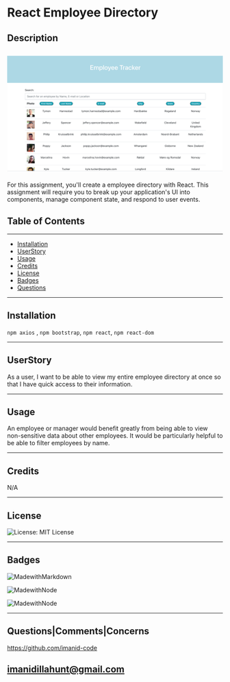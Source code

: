 # React Employee Directory
    
## Description

![preview](public/assets/img/preview.png)
---
For this assignment, you'll create a employee directory with React. This assignment will require you to break up your application's UI into components, manage component state, and respond to user events.


    
## Table of Contents 
     
---
* [Installation](#Installation)
* [UserStory](#UserStory)
* [Usage](#Usage)
* [Credits](#Credits)
* [License](#License)
* [Badges](#Badges)
* [Questions](#Questions|Comments|Concerns)
    
---
## Installation

```npm axios``` , ```npm bootstrap```, ```npm react```, ```npm react-dom```

---

## UserStory

As a user, I want to be able to view my entire employee directory at once so that I have quick access to their information.

---

## Usage 

An employee or manager would benefit greatly from being able to view non-sensitive data about other employees. It would be particularly helpful to be able to filter employees by name.

---


## Credits 

N/A

---



## License

![License: MIT License](https://img.shields.io/badge/License-MIT-blue.svg)


---

## Badges 

![MadewithMarkdown](https://img.shields.io/badge/React-80%25-brightgreen)

![MadewithNode](https://img.shields.io/badge/Bootstrap-10%25-blue)


![MadewithNode](https://img.shields.io/badge/Axios-10%25-pink)

---

## Questions|Comments|Concerns

https://github.com/imanid-code

imanidillahunt@gmail.com
---
